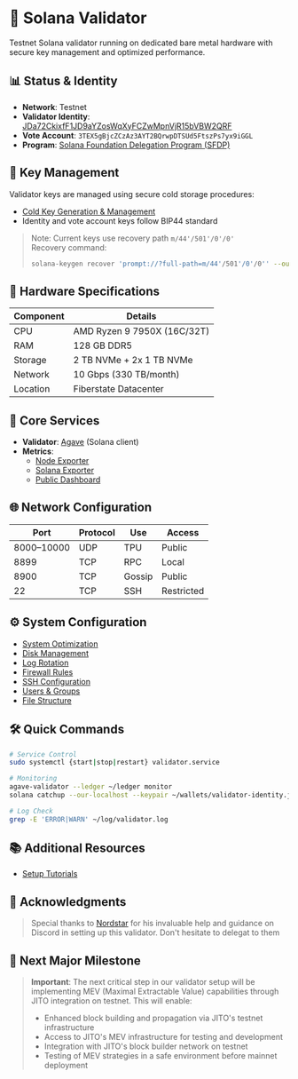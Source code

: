 # 🧬 Solana Validator

Testnet Solana validator running on dedicated bare metal hardware with secure key management and optimized performance.

## 📊 Status & Identity
- **Network**: Testnet
- **Validator Identity**: [JDa72CkixfF1JD9aYZosWqXyFCZwMpnVjR15bVBW2QRF](https://www.validators.app/validators/JDa72CkixfF1JD9aYZosWqXyFCZwMpnVjR15bVBW2QRF?locale=en&network=testnet)
- **Vote Account**: `3TEX5gBjcZCzAz3AYT2BQrwpDTSUd5FtszPs7yx9iGGL`
- **Program**: [Solana Foundation Delegation Program (SFDP)](https://solana.com/foundation/delegation-program)

## 🔑 Key Management
Validator keys are managed using secure cold storage procedures:
- [Cold Key Generation & Management](cold-key-management.md)
- Identity and vote account keys follow BIP44 standard

> Note: Current keys use recovery path `m/44'/501'/0'/0'`  
> Recovery command:  
> ```bash
> solana-keygen recover 'prompt://?full-path=m/44'/501'/0'/0'' --outfile keypair.json
> ```

## 🧱 Hardware Specifications
| Component | Details |
|-----------|---------|
| CPU | AMD Ryzen 9 7950X (16C/32T) |
| RAM | 128 GB DDR5 |
| Storage | 2 TB NVMe + 2x 1 TB NVMe |
| Network | 10 Gbps (330 TB/month) |
| Location | Fiberstate Datacenter |

## 🔧 Core Services
- **Validator**: [Agave](services/agave.md) (Solana client)
- **Metrics**: 
  - [Node Exporter](services/node-exporter.md)
  - [Solana Exporter](services/solana-exporter.md)
  - [Public Dashboard](https://metric.seed42.co/goto/0_8z3r0HR?orgId=1)

## 🌐 Network Configuration
| Port | Protocol | Use | Access |
|------|----------|-----|---------|
| 8000–10000 | UDP | TPU | Public |
| 8899 | TCP | RPC | Local |
| 8900 | TCP | Gossip | Public |
| 22 | TCP | SSH | Restricted |

## ⚙️ System Configuration
- [System Optimization](linux-config/optimization.md)
- [Disk Management](linux-config/disk-management.md)
- [Log Rotation](linux-config/log-rotation.md)
- [Firewall Rules](linux-config/firewall.md)
- [SSH Configuration](linux-config/ssh.md)
- [Users & Groups](linux-config/users-groups.md)
- [File Structure](linux-config/file-structure.md)

## 🛠️ Quick Commands
```bash
# Service Control
sudo systemctl {start|stop|restart} validator.service

# Monitoring
agave-validator --ledger ~/ledger monitor
solana catchup --our-localhost --keypair ~/wallets/validator-identity.json

# Log Check
grep -E 'ERROR|WARN' ~/log/validator.log
```

## 📚 Additional Resources
- [Setup Tutorials](../setup-tutorials/)

## 🙏 Acknowledgments
> Special thanks to [Nordstar](https://nordstar.one/) for his invaluable help and guidance on Discord in setting up this validator. 
> Don't hesitate to delegat to them

## 🚀 Next Major Milestone
> **Important**: The next critical step in our validator setup will be implementing MEV (Maximal Extractable Value) capabilities through JITO integration on testnet. This will enable:
> - Enhanced block building and propagation via JITO's testnet infrastructure
> - Access to JITO's MEV infrastructure for testing and development
> - Integration with JITO's block builder network on testnet
> - Testing of MEV strategies in a safe environment before mainnet deployment